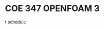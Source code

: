 # COE 347 OPENFOAM 3
t
[schedule](https://docs.google.com/document/d/1A1YowpOcMhoIMyzfUxqGHVnMKc4Ci602SWVP3EWCZEY/edit)
